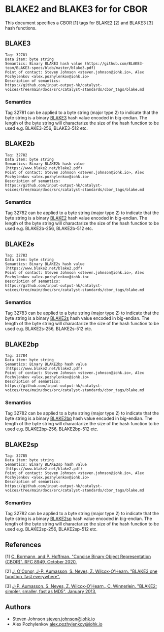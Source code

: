 <!-- cspell: words Aumasson Neves Zooko O'Hearn Winnerlein Bormann -->

# BLAKE2 and BLAKE3 for for CBOR

This document specifies a CBOR [1] tags for BLAKE2 [2] and BLAKE3 [3] hash functions.

## BLAKE3

    Tag: 32781
    Data item: byte string
    Semantics: Binary BLAKE3 hash value (https://github.com/BLAKE3-team/BLAKE3-specs/blob/master/blake3.pdf)
    Point of contact: Steven Johnson <steven.johnson@iohk.io>, Alex Pozhylenkov <alex.pozhylenkov@iohk.io>
    Description of semantics:
    https://github.com/input-output-hk/catalyst-voices/tree/main/docs/src/catalyst-standards/cbor_tags/blake.md

### Semantics

Tag 32781 can be applied to a byte string (major type 2) to indicate that the byte string
is a binary [BLAKE3] hash value encoded in big-endian.
The length of the byte string will charactarize the size of the hash function to be used e.g. BLAKE3-256, BLAKE3-512 etc.

## BLAKE2b

    Tag: 32782
    Data item: byte string
    Semantics: Binary BLAKE2b hash value (https://www.blake2.net/blake2.pdf)
    Point of contact: Steven Johnson <steven.johnson@iohk.io>, Alex Pozhylenkov <alex.pozhylenkov@iohk.io>
    Description of semantics:
    https://github.com/input-output-hk/catalyst-voices/tree/main/docs/src/catalyst-standards/cbor_tags/blake.md

### Semantics

Tag 32782 can be applied to a byte string (major type 2) to indicate that the byte string
is a binary [BLAKE2] hash value encoded in big-endian.
The length of the byte string will charactarize the size of the hash function to be used e.g. BLAKE2b-256, BLAKE2b-512 etc.

## BLAKE2s

    Tag: 32783
    Data item: byte string
    Semantics: Binary BLAKE2s hash value (https://www.blake2.net/blake2.pdf)
    Point of contact: Steven Johnson <steven.johnson@iohk.io>, Alex Pozhylenkov <alex.pozhylenkov@iohk.io>
    Description of semantics:
    https://github.com/input-output-hk/catalyst-voices/tree/main/docs/src/catalyst-standards/cbor_tags/blake.md

### Semantics

Tag 32783 can be applied to a byte string (major type 2) to indicate that the byte string
is a binary [BLAKE2s][BLAKE2] hash value encoded in big-endian.
The length of the byte string will charactarize the size of the hash function to be used e.g. BLAKE2s-256, BLAKE2s-512 etc.

## BLAKE2bp

    Tag: 32784
    Data item: byte string
    Semantics: Binary BLAKE2bp hash value (https://www.blake2.net/blake2.pdf)
    Point of contact: Steven Johnson <steven.johnson@iohk.io>, Alex Pozhylenkov <alex.pozhylenkov@iohk.io>
    Description of semantics:
    https://github.com/input-output-hk/catalyst-voices/tree/main/docs/src/catalyst-standards/cbor_tags/blake.md

### Semantics

Tag 32782 can be applied to a byte string (major type 2) to indicate that the byte string
is a binary [BLAKE2bp][BLAKE2] hash value encoded in big-endian.
The length of the byte string will charactarize the size of the hash function to be used e.g. BLAKE2bp-256, BLAKE2bp-512 etc.

## BLAKE2sp

    Tag: 32785
    Data item: byte string
    Semantics: Binary BLAKE2sp hash value (https://www.blake2.net/blake2.pdf)
    Point of contact: Steven Johnson <steven.johnson@iohk.io>, Alex Pozhylenkov <alex.pozhylenkov@iohk.io>
    Description of semantics:
    https://github.com/input-output-hk/catalyst-voices/tree/main/docs/src/catalyst-standards/cbor_tags/blake.md

### Semantics

Tag 32782 can be applied to a byte string (major type 2) to indicate that the byte string
is a binary [BLAKE2sp][BLAKE2] hash value encoded in big-endian.
The length of the byte string will charactarize the size of the hash function to be used e.g. BLAKE2sp-256, BLAKE2sp-512 etc.

## References

<!-- markdownlint-disable max-one-sentence-per-line -->
[1] [C. Bormann, and P. Hoffman. "Concise Binary Object Representation (CBOR)". RFC 8949, October 2020.][RFC 8949]

[2] [J. O'Conor, J-P. Aumasson, S. Neves, Z. Wilcox-O'Hearn. "BLAKE3 one function, fast everywhere".][BLAKE3]

[3] [J-P. Aumasson, S. Neves, Z. Wilcox-O'Hearn., C. Winnerlein. "BLAKE2: simpler, smaller, fast as MD5". January 2013.][BLAKE2]
<!-- markdownlint-enable max-one-sentence-per-line -->

## Authors

* Steven Johnson <steven.johnson@iohk.io>
* Alex Pozhylenkov <alex.pozhylenkov@iohk.io>

[RFC 8949]: https://datatracker.ietf.org/doc/html/rfc8949
[BLAKE3]: https://github.com/BLAKE3-team/BLAKE3-specs/blob/master/blake3.pdf
[BLAKE2]: https://www.blake2.net/blake2.pdf
